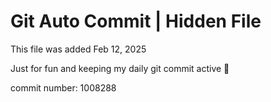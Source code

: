 # Git Auto Commit | Hidden File

This file was added Feb 12, 2025

Just for fun and keeping my daily git commit active 🤪

commit number: 1008288

